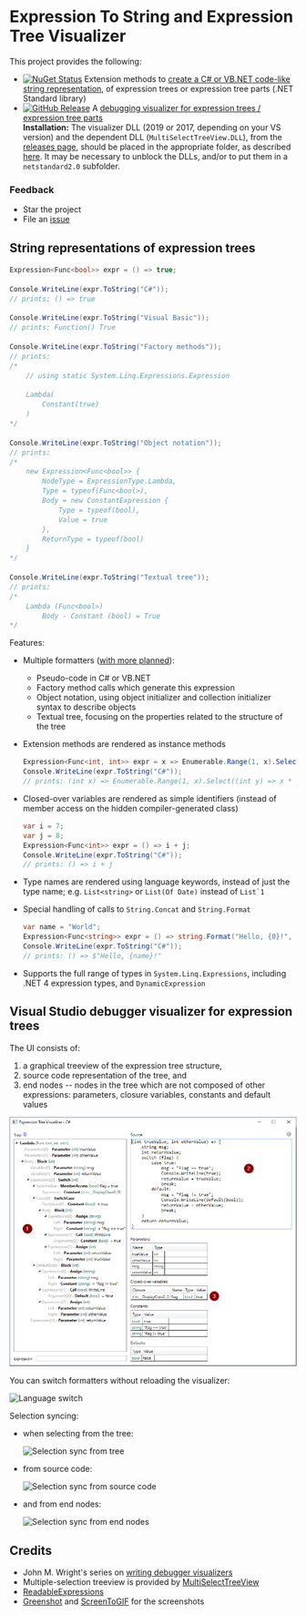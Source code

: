 # Expression To String and Expression Tree Visualizer

This project provides the following:

* [![NuGet Status](https://img.shields.io/nuget/v/ExpressionTreeToString.svg?style=flat&max-age=86400)](https://www.nuget.org/packages/ExpressionTreeToString/) Extension methods to [create a C# or VB.NET code-like string representation](https://github.com/zspitz/ExpressionToString#string-representations-of-expression-trees), of expression trees or expression tree parts (.NET Standard library)
* [![GitHub Release](https://img.shields.io/github/release/zspitz/expressiontostring.svg?style=flat&max-age=86400)](https://github.com/zspitz/ExpressionToString/releases) A [debugging visualizer for expression trees / expression tree parts](https://github.com/zspitz/ExpressionToString#visual-studio-debugger-visualizer-for-expression-trees)  
  **Installation:** The visualizer DLL (2019 or 2017, depending on your VS version) and the dependent DLL (`MultiSelectTreeView.DLL`), from the [releases page](https://github.com/zspitz/ExpressionToString/releases), should be placed in the appropriate folder, as described [here](https://docs.microsoft.com/en-us/visualstudio/debugger/how-to-install-a-visualizer?view=vs-2017). It may be necessary to unblock the DLLs, and/or to put them in a `netstandard2.0` subfolder.
  
### Feedback

* Star the project
* File an [issue](https://github.com/zspitz/ExpressionToString/issues)

## String representations of expression trees

```csharp
Expression<Func<bool>> expr = () => true;

Console.WriteLine(expr.ToString("C#"));
// prints: () => true

Console.WriteLine(expr.ToString("Visual Basic"));
// prints: Function() True

Console.WriteLine(expr.ToString("Factory methods"));
// prints:
/*
    // using static System.Linq.Expressions.Expression

    Lambda(
        Constant(true)
    )
*/

Console.WriteLine(expr.ToString("Object notation"));
// prints:
/*
    new Expression<Func<bool>> {
        NodeType = ExpressionType.Lambda,
        Type = typeof(Func<bool>),
        Body = new ConstantExpression {
            Type = typeof(bool),
            Value = true
        },
        ReturnType = typeof(bool)
    }
*/

Console.WriteLine(expr.ToString("Textual tree"));
// prints:
/*
    Lambda (Func<bool>)
        Body - Constant (bool) = True
*/
```

Features:

* Multiple formatters ([with more planned](https://github.com/zspitz/ExpressionToString/issues/38)):

  * Pseudo-code in C# or VB.NET
  * Factory method calls which generate this expression
  * Object notation, using object initializer and collection initializer syntax to describe objects
  * Textual tree, focusing on the properties related to the structure of the tree

* Extension methods are rendered as instance methods

    ```csharp
    Expression<Func<int, int>> expr = x => Enumerable.Range(1, x).Select(y => x * y).Count();
    Console.WriteLine(expr.ToString("C#"));
    // prints: (int x) => Enumerable.Range(1, x).Select((int y) => x * y).Count()
    ```

* Closed-over variables are rendered as simple identifiers (instead of member access on the hidden compiler-generated class)

    ```csharp
    var i = 7;
    var j = 8;
    Expression<Func<int>> expr = () => i + j;
    Console.WriteLine(expr.ToString("C#"));
    // prints: () => i + j
    ```

* Type names are rendered using language keywords, instead of just the type name; e.g. `List<string>` or `List(Of Date)` instead of ``List`1``

* Special handling of calls to `String.Concat` and `String.Format`

    ```csharp
    var name = "World";
    Expression<Func<string>> expr = () => string.Format("Hello, {0}!", name);
    Console.WriteLine(expr.ToString("C#"));
    // prints: () => $"Hello, {name}!"
    ```

* Supports the full range of types in `System.Linq.Expressions`, including .NET 4 expression types, and `DynamicExpression`

## Visual Studio debugger visualizer for expression trees

The UI consists of:

1. a graphical treeview of the expression tree structure,
2. source code representation of the tree, and
3. end nodes -- nodes in the tree which are not composed of other expressions: parameters, closure variables, constants and default values

![Screenshot](screenshot-01.png)

You can switch formatters without reloading the visualizer:

![Language switch](formatter-switch.gif)

Selection syncing:

* when selecting from the tree:

  ![Selection sync from tree](sync-from-tree.gif)

* from source code:

  ![Selection sync from source code](sync-from-code.gif)

* and from end nodes:

  ![Selection sync from end nodes](sync-from-endnodes.gif)
  
## Credits

* John M. Wright's series on [writing debugger visualizers](https://wrightfully.com/writing-a-readonly-debugger-visualizer)
* Multiple-selection treeview is provided by [MultiSelectTreeView](https://github.com/ygoe/MultiSelectTreeView)
* [ReadableExpressions](https://github.com/agileobjects/ReadableExpressions)
* [Greenshot](https://getgreenshot.org/) and [ScreenToGIF](https://www.screentogif.com/) for the screenshots
